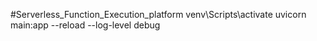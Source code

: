 #Serverless_Function_Execution_platform
venv\Scripts\activate
uvicorn main:app --reload --log-level debug